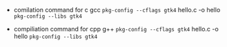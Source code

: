 * comilation command for c 
gcc `pkg-config --cflags gtk4` hello.c -o hello `pkg-config --libs gtk4`

* compiliation command for cpp
g++ `pkg-config --cflags gtk4` hello.c -o hello `pkg-config --libs gtk4`
